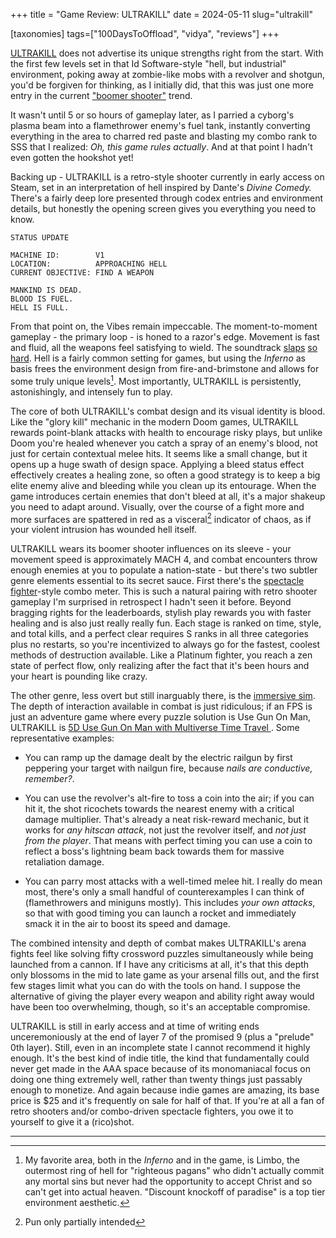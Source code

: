 +++
title = "Game Review: ULTRAKILL"
date = 2024-05-11
slug="ultrakill"

[taxonomies]
tags=["100DaysToOffload", "vidya", "reviews"]
+++

[ULTRAKILL](https://store.steampowered.com/app/1229490/ULTRAKILL/) does not advertise its unique strengths right from the start. With the first few levels set in that Id Software-style "hell, but industrial" environment, poking away at zombie-like mobs with a revolver and shotgun, you'd be forgiven for thinking, as I initially did, that this was just one more entry in the current ["boomer shooter"](https://en.wiktionary.org/wiki/boomer_shooter) trend.  

It wasn't until 5 or so hours of gameplay later, as I parried a cyborg's plasma beam into a flamethrower enemy's fuel tank, instantly converting everything in the area to charred red paste and blasting my combo rank to SSS that I realized: *Oh, this game rules actually*. And at that point I hadn't even gotten the hookshot yet!


Backing up - ULTRAKILL is a retro-style shooter currently in early access on Steam, set in an interpretation of hell inspired by Dante's *Divine Comedy.*  There's a fairly deep lore presented through codex entries and environment details, but honestly the opening screen gives you everything you need to know.

```
STATUS UPDATE

MACHINE ID:        V1
LOCATION:          APPROACHING HELL
CURRENT OBJECTIVE: FIND A WEAPON

MANKIND IS DEAD.
BLOOD IS FUEL.
HELL IS FULL.
```

From that point on, the Vibes remain impeccable. The moment-to-moment gameplay - the primary loop - is honed to a razor's edge. Movement is fast and fluid, all the weapons feel satisfying to wield. The soundtrack [slaps](https://www.youtube.com/watch?v=e9EqU9y69vU) [so](https://www.youtube.com/watch?v=AX9pqyjYZBM&list=OLAK5uy_mwvKgbXYXLJsreJ8zNxfZ1O1Ee4Ri7wfk&index=9) [hard](https://www.youtube.com/watch?v=In3SLsHpCSg&list=OLAK5uy_mhWadAAbqr90Ps68q4v3eWT_QkIAU8XNs&index=2). Hell is a fairly common setting for games, but using the *Inferno* as basis frees the environment design from fire-and-brimstone and allows for some truly unique levels[^1]. Most importantly, ULTRAKILL is persistently, astonishingly, and intensely fun to play.



The core of both ULTRAKILL's combat design and its visual identity is blood. Like the "glory kill" mechanic in the modern Doom games, ULTRAKILL rewards point-blank attacks with health to encourage risky plays, but unlike Doom you're healed whenever you catch a spray of an enemy's blood, not just for certain contextual melee hits. It seems like a small change, but it opens up a huge swath of design space. Applying a bleed status effect effectively creates a healing zone, so often a good strategy is to keep a big elite enemy alive and bleeding while you clean up its entourage. When the game introduces certain enemies that don't bleed at all, it's a major shakeup you need to adapt around. Visually, over the course of a fight more and more surfaces are spattered in red as a visceral[^2] indicator of chaos, as if your violent intrusion has wounded hell itself. 

ULTRAKILL wears its boomer shooter influences on its sleeve - your movement speed is approximately MACH 4, and combat encounters throw enough enemies at you to populate a nation-state -  but there's two subtler genre elements essential to its secret sauce. First there's the [spectacle fighter](https://www.urbandictionary.com/define.php?term=Spectacle%20Fighter)-style combo meter. This is such a natural pairing with retro shooter gameplay I'm surprised in retrospect I hadn't seen it before. Beyond bragging rights for the leaderboards, stylish play rewards you with faster healing and is also just really really fun. Each stage is ranked on time, style, and total kills, and a perfect clear requires S ranks in all three categories plus no restarts, so you're incentivized to always go for the fastest, coolest methods of destruction available. Like a Platinum fighter, you reach a zen state of perfect flow, only realizing after the fact that it's been hours and your heart is pounding like crazy.

The other genre, less overt but still inarguably there, is the [immersive sim](https://en.wikipedia.org/wiki/Immersive_sim). The depth of interaction available in combat is just ridiculous; if an FPS is just an adventure game where every puzzle solution is Use Gun On Man, ULTRAKILL is [5D Use Gun On Man with Multiverse Time Travel ](https://en.wikipedia.org/wiki/5D_Chess_with_Multiverse_Time_Travel). Some representative examples:

- You can ramp up the damage dealt by the electric railgun by first peppering your target with nailgun fire, because *nails are conductive, remember?*. 

- You can use the revolver's alt-fire to toss a coin into the air; if you can hit it, the shot ricochets towards the nearest enemy with a critical damage multiplier. That's already a neat risk-reward mechanic, but it works for *any hitscan attack*, not just the revolver itself, and *not just from the player*. That means with perfect timing you can use a coin to reflect a boss's lightning beam back towards them for massive retaliation damage.

- You can parry most attacks with a well-timed melee hit. I really do mean most, there's only a small handful of counterexamples I can think of (flamethrowers and miniguns mostly). This includes *your own attacks*, so that with good timing you can launch a rocket and immediately smack it in the air to boost its speed and damage.

The combined intensity and depth of combat makes ULTRAKILL's arena fights feel like solving fifty crossword puzzles simultaneously while being launched from a cannon. If I have any criticisms at all, it's that this depth only blossoms in the mid to late game as your arsenal fills out, and the first few stages limit what you can do with the tools on hand. I suppose the alternative of giving the player every weapon and ability right away would have been too overwhelming, though, so it's an acceptable compromise.


ULTRAKILL is still in early access and at time of writing ends unceremoniously at the end of layer 7 of the promised 9 (plus a "prelude" 0th layer). Still, even in an incomplete state I cannot recommend it highly enough. It's the best kind of indie title, the kind that fundamentally could never get made in the AAA space because of its monomaniacal focus on doing one thing extremely well, rather than twenty things just passably enough to monetize.  And again because indie games are amazing, its base price is $25 and it's frequently on sale for half of that. If you're at all a fan of retro shooters and/or combo-driven spectacle fighters, you owe it to yourself to give it a (rico)shot. 



---
[^1]: My favorite area, both in the *Inferno* and in the game, is Limbo, the outermost ring of hell for "righteous pagans" who didn't actually commit any mortal sins but never had the opportunity to accept Christ and so can't get into actual heaven. "Discount knockoff of paradise" is a top tier environment aesthetic. 

[^2]: Pun only partially intended




